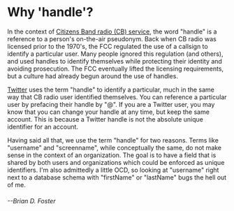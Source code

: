 # Why 'handle'?

In the context of [Citizens Band radio (CB) service](https://www.fcc.gov/general/citizens-band-cb-service), 
the word "handle" is a reference to a person's on-the-air pseudonym. Back when
CB radio was licensed prior to the 1970's, the FCC regulated the use of a callsign
to identify a particular user. Many people ignored this regulation (and others),
and used handles to identify themselves while protecting their identity and
avoiding prosecution. The FCC eventually lifted the licensing requirements, but
a culture had already begun around the use of handles.

[Twitter](https://twitter.com) uses the term "handle" to identify a particular,
much in the same way that CB radio user identified themselves. You can reference
a particular user by prefacing their handle by "@". If you are a Twitter user,
you may know that you can change your handle at any time, but keep the same
account. This is because a Twitter handle is not the absolute unique identifier
for an account.

Having said all that, we use the term "handle" for two reasons. Terms like "username"
and "screenname", while conceptually the same, do not make sense in the context of
an organization. The goal is to have a field that is shared by both users and
organizations which could be enforced as unique identifiers. I'm also
admittedly a little OCD, so looking at "username" right next to a database
schema with "firstName" or "lastName" bugs the hell out of me.

###### _--Brian D. Foster_
